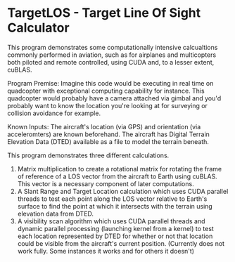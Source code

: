 # TargetLOS - Target Line Of Sight Calculator
This program demonstrates some computationally intensive calcualtions commonly performed in aviation, such as for
airplanes and multicopters both piloted and remote controlled, using CUDA and, to a lesser extent, cuBLAS.

Program Premise:
Imagine this code would be executing in real time on quadcopter with exceptional computing capability for instance.
This quadcopter would probably have a camera attached via gimbal and you'd probably want to know the location you're
looking at for surveying or collision avoidance for example.

Known Inputs:
The aircraft's location (via GPS) and orientation (via acceleromters) are known beforehand. The aircraft has Digital
Terrain Elevation Data (DTED) available as a file to model the terrain beneath.

This program demonstrates three different calculations.
1) Matrix multiplication to create a rotational matrix for rotating the frame of reference of a LOS vector from 
  the aircraft to Earth using cuBLAS. This vector is a necessary component of later computations.
2) A Slant Range and Target Location calculation which uses CUDA parallel threads to test each point along the LOS
  vector relative to Earth's surface to find the point at which it intersects with the terrain using elevation
  data from DTED.
3) A visibility scan algorithm which uses CUDA parallel threads and dynamic parallel processing (launching kernel
  from a kernel) to test each location represented by DTED for whether or not that location could be visible from
  the aircraft's current position. (Currently does not work fully. Some instances it works and for others it doesn't)
  
